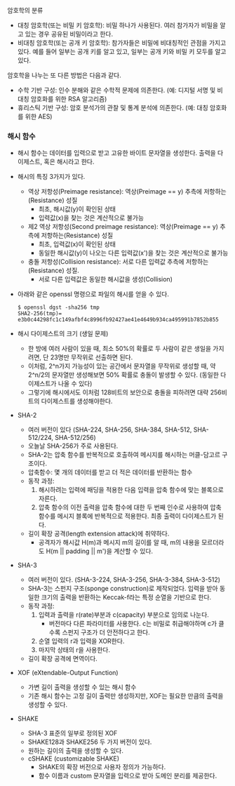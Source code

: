 암호학의 분류

- 대칭 암호학(또는 비밀 키 암호학): 비밀 하나가 사용된다. 여러 참가자가 비밀을 알고 있는 경우 공유된 비밀이라고 한다.
- 비대칭 암호학(또는 공개 키 암호학): 참가자들은 비밀에 비대칭적인 관점을 가지고 있다. 예를 들어 일부는 공개 키를 알고 있고, 일부는 공개 키와 비밀 키 모두를 알고 있다.

암호학을 나누는 또 다른 방법은 다음과 같다.

- 수학 기반 구성: 인수 분해와 같은 수학적 문제에 의존한다. (예: 디지털 서명 및 비대칭 암호화를 위한 RSA 알고리즘)
- 휴리스틱 기반 구성: 암호 분석가의 관찰 및 통계 분석에 의존한다. (예: 대칭 암호화를 위한 AES)

### 해시 함수

- 해시 함수는 데이터를 입력으로 받고 고유한 바이트 문자열을 생성한다. 출력을 다이제스트, 혹은 해시라고 한다.
- 해시의 특징 3가지가 있다.
  - 역상 저항성(Preimage resistance): 역상(Preimage == y) 추측에 저항하는(Resistance) 성질
    - 최초, 해시값(y)이 확인된 상태
    - 입력값(x)을 찾는 것은 계산적으로 불가능
  - 제2 역상 저항성(Second preimage resistance): 역상(Preimage == y) 추측에 저항하는(Resistance) 성질
    - 최초, 입력값(x)이 확인된 상태
    - 동일한 해시값(y)이 나오는 다른 입력값(x')을 찾는 것은 계산적으로 불가능
  - 충돌 저항성(Collision resistance): 서로 다른 입력값 추측에 저항하는(Resistance) 성질.
    - 서로 다른 입력값은 동일한 해시값을 생성(Collision)

- 아래와 같은 openssl 명령으로 파일의 해시를 얻을 수 있다.

   ```
   $ openssl dgst -sha256 tmp
   SHA2-256(tmp)= e3b0c44298fc1c149afbf4c8996fb92427ae41e4649b934ca495991b7852b855
   ```

- 해시 다이제스트의 크기 (생일 문제)
  - 한 방에 여러 사람이 있을 때, 최소 50%의 확률로 두 사람이 같은 생일을 가지려면, 단 23명만 무작위로 선출하면 된다.
  - 이처럼, 2^n가지 가능성이 있는 공간에서 문자열을 무작위로 생성할 때, 약 2^n/2의 문자열만 생성해보면 50% 확률로 충돌이 발생할 수 있다. (동일한 다이제스트가 나올 수 있다)
  - 그렇기에 해시에서도 이처럼 128비트의 보안으로 충돌을 피하려면 대략 256비트의 다이제스트를 생성해야한다.

- SHA-2
  - 여러 버전이 있다 (SHA-224, SHA-256, SHA-384, SHA-512, SHA-512/224, SHA-512/256)
  - 오늘날 SHA-256가 주로 사용된다.
  - SHA-2는 압축 함수를 반복적으로 호출하여 메시지를 해시하는 머클-담고르 구조이다.
  - 압축함수: 몇 개의 데이터를 받고 더 적은 데이터를 반환하는 함수
  - 동작 과정:
    1. 해시하려는 입력에 패딩을 적용한 다음 입력을 압축 함수에 맞는 블록으로 자른다.
    2. 압축 함수의 이전 출력을 압축 함수에 대한 두 번째 인수로 사용하여 압축 함수를 메시지 블록에 반복적으로 적용한다. 최종 출력이 다이제스트가 된다.
  - 길이 확장 공격(length extension attack)에 취약하다.
    - 공격자가 해시값 H(m)과 메시지 m의 길이를 알 때, m의 내용을 모르더라도 H(m || padding || m')을 계산할 수 있다.

- SHA-3
  - 여러 버전이 있다. (SHA-3-224, SHA-3-256, SHA-3-384, SHA-3-512)
  - SHA-3는 스펀지 구조(sponge construction)로 제작되었다. 입력을 받아 동일한 크기의 출력을 반환하는 Keccak-f라는 특정 순열을 기반으로 한다.
  - 동작 과정:
    1. 입력과 출력을 r(rate)부분과 c(capacity) 부분으로 임의로 나눈다.
       - 버전마다 다른 파라미터를 사용한다. c는 비밀로 취급해야하며 c가 클수록 스펀지 구조가 더 안전하다고 한다.
    2. 순열 입력의 r과 입력을 XOR한다.
    3. 마지막 상태의 r을 사용한다.
  - 길이 확장 공격에 면역이다.

- XOF (eXtendable-Output Function)
  - 가변 길이 출력을 생성할 수 있는 해시 함수
  - 기존 해시 함수는 고정 길이 출력만 생성하지만, XOF는 필요한 만큼의 출력을 생성할 수 있다.

- SHAKE
  - SHA-3 표준의 일부로 정의된 XOF
  - SHAKE128과 SHAKE256 두 가지 버전이 있다.
  - 원하는 길이의 출력을 생성할 수 있다.
  - cSHAKE (customizable SHAKE)
    - SHAKE의 확장 버전으로 사용자 정의가 가능하다.
    - 함수 이름과 custom 문자열을 입력으로 받아 도메인 분리를 제공한다.
